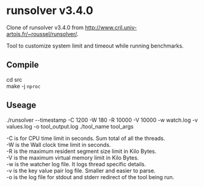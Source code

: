 # runsolver v3.4.0

Clone of runsolver v3.4.0 from http://www.cril.univ-artois.fr/~roussel/runsolver/.  

Tool to customize system limit and timeout while running benchmarks.

## Compile

cd src  
make -j `nproc`  

## Useage

./runsolver --timestamp -C 1200 -W 180 -R 10000 -V 10000 -w watch.log -v values.log -o tool_output.log ./tool_name tool_args  

-C is for CPU time limit in seconds. Sum total of all the threads.  
-W is the Wall clock time limit in seconds.  
-R is the maximum resident segment size limit in Kilo Bytes.  
-V is the maximum virtual memory limit in Kilo Bytes.  
-w is the watcher log file. It logs thread specific details.  
-v is the key value pair log file. Smaller and easier to parse.  
-o is the log file for stdout and stderr redirect of the tool being run.  
